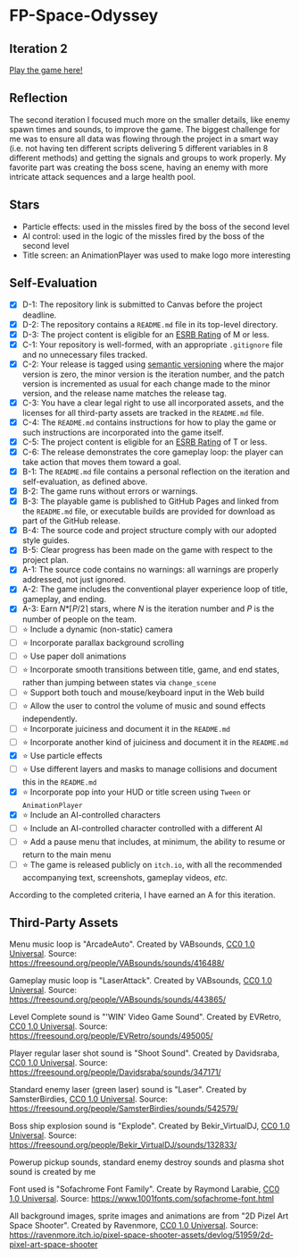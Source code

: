 # FP-Space-Odyssey

## Iteration 2

<a href="https://bsu-cs315.github.io/FP-Space-Odyssey/" target="_blank">Play the game here!</a>

## Reflection

The second iteration I focused much more on the smaller details, like enemy spawn times and sounds, to improve the game. The biggest challenge for me was to ensure all data was flowing through the project in a smart way (i.e. not having ten different scripts delivering 5 different variables in 8 different methods) and getting the signals and groups to work properly. My favorite part was creating the boss scene, having an enemy with more intricate attack sequences and a large health pool. 

## Stars

- Particle effects: used in the missles fired by the boss of the second level
- AI control: used in the logic of the missles fired by the boss of the second level
- Title screen: an AnimationPlayer was used to make logo more interesting

## Self-Evaluation

- [X] D-1: The repository link is submitted to Canvas before the project deadline.
- [X] D-2: The repository contains a <code>README.md</code> file in its top-level directory.
- [X] D-3: The project content is eligible for an <a href="https://www.esrb.org/ratings-guide/">ESRB Rating</a> of M or less.
- [X] C-1: Your repository is well-formed, with an appropriate <code>.gitignore</code> file and no unnecessary files tracked.
- [X] C-2: Your release is tagged using <a href="https://semver.org/">semantic versioning</a> where the major version is zero, the minor version is the iteration number, and the patch version is incremented as usual for each change made to the minor version, and the release name matches the release tag.
- [X] C-3: You have a clear legal right to use all incorporated assets, and the licenses for all third-party assets are tracked in the <code>README.md</code> file.
- [X] C-4: The <code>README.md</code> contains instructions for how to play the game or such instructions are incorporated into the game itself.
- [X] C-5: The project content is eligible for an <a href="https://www.esrb.org/ratings-guide/">ESRB Rating</a> of T or less.
- [X] C-6: The release demonstrates the core gameplay loop: the player can take action that moves them toward a goal.
- [X] B-1: The <code>README.md</code> file contains a personal reflection on the iteration and self-evaluation, as defined above.
- [X] B-2: The game runs without errors or warnings.
- [X] B-3: The playable game is published to GitHub Pages and linked from the <code>README.md</code> file, or executable builds are provided for download as part of the GitHub release.
- [X] B-4: The source code and project structure comply with our adopted style guides.
- [X] B-5: Clear progress has been made on the game with respect to the project plan.
- [X] A-1: The source code contains no warnings: all warnings are properly addressed, not just ignored.
- [X] A-2: The game includes the conventional player experience loop of title, gameplay, and ending.
- [X] A-3: Earn <em>N</em>*&lceil;<em>P</em>/2&rceil; stars, where <em>N</em> is the iteration number and <em>P</em> is the number of people on the team.
- [ ] ⭐ Include a dynamic (non-static) camera
- [ ] ⭐ Incorporate parallax background scrolling
- [ ] ⭐ Use paper doll animations
- [ ] ⭐ Incorporate smooth transitions between title, game, and end states, rather than jumping between states via <code>change_scene</code>
- [ ] ⭐ Support both touch and mouse/keyboard input in the Web build
- [ ] ⭐ Allow the user to control the volume of music and sound effects independently.
- [ ] ⭐ Incorporate juiciness and document it in the <code>README.md</code>
- [ ] ⭐ Incorporate another kind of juiciness and document it in the <code>README.md</code>
- [X] ⭐ Use particle effects
- [ ] ⭐ Use different layers and masks to manage collisions and document this in the <code>README.md</code>
- [X] ⭐ Incorporate pop into your HUD or title screen using <code>Tween</code> or <code>AnimationPlayer</code>
- [X] ⭐ Include an AI-controlled characters
- [ ] ⭐ Include an AI-controlled character controlled with a different AI
- [ ] ⭐ Add a pause menu that includes, at minimum, the ability to resume or return to the main menu
- [ ] ⭐ The game is released publicly on <code>itch.io</code>, with all the recommended accompanying text, screenshots, gameplay videos, <i>etc.</i>

According to the completed criteria, I have earned an A for this iteration.

## Third-Party Assets

Menu music loop is "ArcadeAuto". Created by VABsounds, [CC0 1.0 Universal](http://creativecommons.org/publicdomain/zero/1.0/). Source: https://freesound.org/people/VABsounds/sounds/416488/

Gameplay music loop is "LaserAttack". Created by VABsounds, [CC0 1.0 Universal](http://creativecommons.org/publicdomain/zero/1.0/).
Source: https://freesound.org/people/VABsounds/sounds/443865/

Level Complete sound is "'WIN' Video Game Sound". Created by EVRetro, [CC0 1.0 Universal](http://creativecommons.org/publicdomain/zero/1.0/). Source: https://freesound.org/people/EVRetro/sounds/495005/

Player regular laser shot sound is "Shoot Sound". Created by Davidsraba, [CC0 1.0 Universal](http://creativecommons.org/publicdomain/zero/1.0/). Source: https://freesound.org/people/Davidsraba/sounds/347171/

Standard enemy laser (green laser) sound is "Laser". Created by SamsterBirdies, [CC0 1.0 Universal](http://creativecommons.org/publicdomain/zero/1.0/). Source: https://freesound.org/people/SamsterBirdies/sounds/542579/

Boss ship explosion sound is "Explode". Created by Bekir_VirtualDJ, [CC0 1.0 Universal](http://creativecommons.org/publicdomain/zero/1.0/). Source: https://freesound.org/people/Bekir_VirtualDJ/sounds/132833/

Powerup pickup sounds, standard enemy destroy sounds and plasma shot sound is created by me

Font used is "Sofachrome Font Family". Create by Raymond Larabie, [CC0 1.0 Universal](http://creativecommons.org/publicdomain/zero/1.0/). Source: https://www.1001fonts.com/sofachrome-font.html

All background images, sprite images and animations are from "2D Pizel Art Space Shooter". Created by Ravenmore, [CC0 1.0 Universal](http://creativecommons.org/publicdomain/zero/1.0/). 
Source: https://ravenmore.itch.io/pixel-space-shooter-assets/devlog/51959/2d-pixel-art-space-shooter
